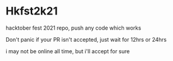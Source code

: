# Hkfst2k21

hacktober fest 2021 repo, push any code which works

Don't panic if your PR isn't accepted, just wait for 12hrs or 24hrs

i may not be online all time, but i'll accept for sure
